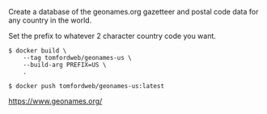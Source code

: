 Create a database of the geonames.org gazetteer and postal code data for any country in the world.



Set the prefix to whatever 2 character country code you want.

```
$ docker build \
    --tag tomfordweb/geonames-us \
    --build-arg PREFIX=US \
    .

$ docker push tomfordweb/geonames-us:latest

```

https://www.geonames.org/
